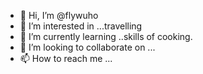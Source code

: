 - 👋 Hi, I’m @flywuho
- 👀 I’m interested in ...travelling
- 🌱 I’m currently learning ..skills of cooking.
- 💞️ I’m looking to collaborate on ...
- 📫 How to reach me ...

<!---
flywuho/flywuho is a ✨ special ✨ repository because its `README.md` (this file) appears on your GitHub profile.
You can click the Preview link to take a look at your changes.
--->

